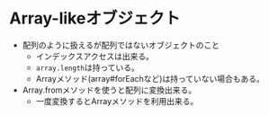 # Array-likeオブジェクト
* 配列のように扱えるが配列ではないオブジェクトのこと
    * インデックスアクセスは出来る。
    * `array.length`は持っている。
    * Arrayメソッド(array#forEachなど)は持っていない場合もある。
* Array.fromメソッドを使うと配列に変換出来る。
    * 一度変換するとArrayメソッドを利用出来る。
